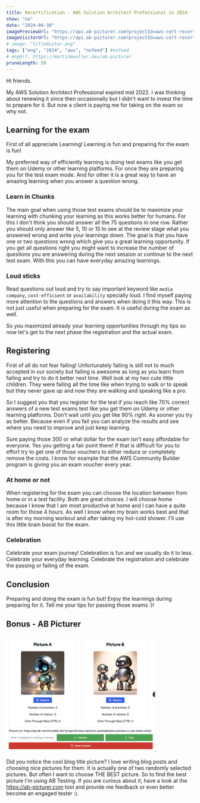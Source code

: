 ```yaml
---
title: Recertification - AWS Solution Architect Professional in 2024
show: "no"
date: "2024-04-30"
imagePreviewUrl: "https://api.ab-picturer.com?projectId=aws-cert-recert&state=preview"
imageVisitorUrl: "https://api.ab-picturer.com?projectId=aws-cert-recert&state=visitor"
# image: "titleGuitar.png"
tags: ["eng", "2024", "aws", "nofeed"] #nofeed
# engUrl: https://martinmueller.dev/ab-picturer
pruneLength: 50
---
```


Hi friends.

My AWS Solution Architect Professional expired mid 2022. I was thinking about renewing it since then occasionally but I didn't want to invest the time to prepare for it. But now a client is paying me for taking on the exam so why not.

## Learning for the exam

First of all appreciate Learning! Learning is fun and preparing for the exam is fun!

My preferred way of efficiently learning is doing test exams like you get them on Udemy or other learning platforms. For once they are preparing you for the test exam mode. And for other it is a great way to have an amazing learning when you answer a question wrong.

### Learn in Chunks

The main goal when using those test exams should be to maximize your learning with chunking your learning as this works better for humans. For this I don't think you should answer all the 75 questions in one row. Rather you should only answer like 5, 10 or 15 to see at the review stage what you answered wrong and write your learnings down. The goal is that you have one or two questions wrong which give you a great learning opportunity. If you get all questions right you might want to increase the number of questions you are answering during the next session or continue to the next test exam. With this you can have everyday amazing learnings.

### Loud sticks

Read questions out loud and try to say important keyword like `media company`, `cost-efficient` or `availability` specially loud. I find myself paying more attention to the questions and answers when doing it this way. This is not just useful when preparing for the exam. It is useful during the exam as well.

So you maximized already your learning opportunities through my tips so now let's get to the next phase the registration and the actual exam.

## Registering

First of all do not fear failing! Unfortunately failing is still not to much accepted in our society but failing is awesome as long as you learn from failing and try to do it better next time. Well look at my two cute little children. They were failing all the time like when trying to walk or to speak but they never gave up and now they are walking and speaking like a pro.

So I suggest you that you register for the test if you reach like 70% correct answers of a new test exams test like you get them on Udemy or other learning platforms. Don't wait until you get like 90% right. As sooner you try as better. Because even if you fail you can analyze the results and see where you need to improve and just keep learning.

Sure paying those 300 or what dollar for the exam isn't easy affordable for everyone. Yes you getting a fair point there! If that is difficult for you to effort try to get one of those vouchers to either reduce or completely remove the costs. I know for example that the AWS Community Builder program is giving you an exam voucher every year.

### At home or not

When registering for the exam you can choose the location between from home or in a test facility. Both are great choices. I will choose home because I know that I am most productive at home and I can have a quite room for those 4 hours. As well I know when my brain works best and that is after my morning workout and after taking my hot-cold shower. I'll use this little brain boost for the exam.

### Celebration

Celebrate your exam journey! Celebration is fun and we usually do it to less. Celebrate your everyday learning. Celebrate the registration and celebrate the passing or failing of the exam.

## Conclusion

Preparing and doing the exam is fun but! Enjoy the learnings during preparing for it. Tell me your tips for passing those exams :)!

## Bonus - AB Picturer

<img src="https://github.com/mmuller88/mmblog/raw/master/content/aws-bedrock-update/ab-picturer.png" alt="drawing" width="400"/>.

Did you notice the cool blog title picture? I love writing blog posts and choosing nice pictures for them. It is actually one of two randomly selected pictures. But often I want to choose THE BEST picture. So to find the best picture I'm using AB Testing. If you are curious about it, have a look at the <https://ab-picturer.com> tool and provide me feedback or even better become an engaged tester :).

